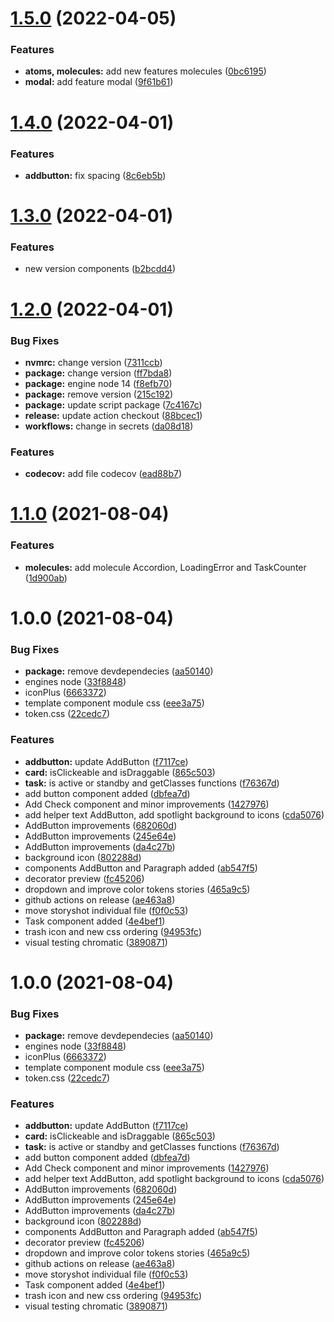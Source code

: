 # [1.5.0](https://github.com/areyesdev/components-app-productivity/compare/v1.4.0...v1.5.0) (2022-04-05)


### Features

* **atoms, molecules:** add new features molecules ([0bc6195](https://github.com/areyesdev/components-app-productivity/commit/0bc6195d769e80260c6c67a0bb4c2114324cf01c))
* **modal:** add feature modal ([9f61b61](https://github.com/areyesdev/components-app-productivity/commit/9f61b61ee1f75f36d614af6d329a18fca9abe0cc))

# [1.4.0](https://github.com/areyesdev/components-app-productivity/compare/v1.3.0...v1.4.0) (2022-04-01)


### Features

* **addbutton:** fix spacing ([8c6eb5b](https://github.com/areyesdev/components-app-productivity/commit/8c6eb5b548a9a99f718ae0fc672c5e2c25d69306))

# [1.3.0](https://github.com/areyesdev/components-app-productivity/compare/v1.2.0...v1.3.0) (2022-04-01)


### Features

* new version components ([b2bcdd4](https://github.com/areyesdev/components-app-productivity/commit/b2bcdd4eaab2bf120367356daf8c6130e74eeb99))

# [1.2.0](https://github.com/areyesdev/components-app-productivity/compare/v1.1.0...v1.2.0) (2022-04-01)


### Bug Fixes

* **nvmrc:** change version ([7311ccb](https://github.com/areyesdev/components-app-productivity/commit/7311ccbeca621e24a93e3d3e5c20f987960e3006))
* **package:** change version ([ff7bda8](https://github.com/areyesdev/components-app-productivity/commit/ff7bda8d8e6dc86e84606329607ee679cf886771))
* **package:** engine node 14 ([f8efb70](https://github.com/areyesdev/components-app-productivity/commit/f8efb7087c868dedbaf6f98f589d263f1a4db1f4))
* **package:** remove version ([215c192](https://github.com/areyesdev/components-app-productivity/commit/215c19280352b25dfb05961d0502c92128ad0e0a))
* **package:** update script package ([7c4167c](https://github.com/areyesdev/components-app-productivity/commit/7c4167c2bbe17166e81695281750198d8ac77246))
* **release:** update action checkout ([88bcec1](https://github.com/areyesdev/components-app-productivity/commit/88bcec1a666ec15f1b4370f41e21fd98140d12fe))
* **workflows:** change in secrets ([da08d18](https://github.com/areyesdev/components-app-productivity/commit/da08d184f288670f04128cb4bc9d1a85a6c0d2f6))


### Features

* **codecov:** add file codecov ([ead88b7](https://github.com/areyesdev/components-app-productivity/commit/ead88b740801968bbba1a7754aaa789b32da1fe3))

# [1.1.0](https://github.com/areyesdev/components-app-productivity/compare/v1.0.0...v1.1.0) (2021-08-04)


### Features

* **molecules:** add molecule Accordion, LoadingError and TaskCounter ([1d900ab](https://github.com/areyesdev/components-app-productivity/commit/1d900abf88c90e11a2284dd14ba04ccef4efb758))

# 1.0.0 (2021-08-04)


### Bug Fixes

* **package:** remove devdependecies ([aa50140](https://github.com/areyesdev/components-app-productivity/commit/aa501408483ff6b64eaf7b48fe101fa38a3e31b3))
* engines node ([33f8848](https://github.com/areyesdev/components-app-productivity/commit/33f884852bb04f5c3d4cfc31c760230bfd1f087d))
* iconPlus ([6663372](https://github.com/areyesdev/components-app-productivity/commit/6663372a08c2fe90bfb49daa587d280ad00c46fc))
* template component module css ([eee3a75](https://github.com/areyesdev/components-app-productivity/commit/eee3a75ed0b02dc658ad04b25cd150914ab66ed7))
* token.css ([22cedc7](https://github.com/areyesdev/components-app-productivity/commit/22cedc7cb08d5de8e7c00d3c0c94ca2e11e88514))


### Features

* **addbutton:** update AddButton ([f7117ce](https://github.com/areyesdev/components-app-productivity/commit/f7117ce03cf1261ab6d83099bbb35631afd58f85))
* **card:** isClickeable and isDraggable ([865c503](https://github.com/areyesdev/components-app-productivity/commit/865c503cd9644b1a2a70b22042864fdd7558d3ed))
* **task:** is active or standby and getClasses functions ([f76367d](https://github.com/areyesdev/components-app-productivity/commit/f76367d94fa34c921dd7f81fbf53cc720a926bb8))
* add button component added ([dbfea7d](https://github.com/areyesdev/components-app-productivity/commit/dbfea7d416a5fb46e5f9c11722d8d4f65e7bd8ce))
* Add Check component and minor improvements ([1427976](https://github.com/areyesdev/components-app-productivity/commit/1427976aa0a584969cded8ed49a9e9c4df0ed0b0))
* add helper text AddButton, add spotlight background to icons ([cda5076](https://github.com/areyesdev/components-app-productivity/commit/cda50766327f666f4a0ac4321db9b759f1d67bea))
* AddButton improvements ([682060d](https://github.com/areyesdev/components-app-productivity/commit/682060d39506ad0073c3105e250217b7fdc2d25c))
* AddButton improvements ([245e64e](https://github.com/areyesdev/components-app-productivity/commit/245e64e6c6ed5dc6a2da0417c7da851b7dceda4b))
* AddButton improvements ([da4c27b](https://github.com/areyesdev/components-app-productivity/commit/da4c27b17eccfa48ce2b8181547f108fa7911f39))
* background icon ([802288d](https://github.com/areyesdev/components-app-productivity/commit/802288df18e3f1ebf2d5317f7254eb2fb6834e5d))
* components AddButton and Paragraph added ([ab547f5](https://github.com/areyesdev/components-app-productivity/commit/ab547f599e5e0e1b77a528201625b56902212f68))
* decorator preview ([fc45206](https://github.com/areyesdev/components-app-productivity/commit/fc45206285f213a03c759ca5cf63751d27edca73))
* dropdown and improve color tokens stories ([465a9c5](https://github.com/areyesdev/components-app-productivity/commit/465a9c57bbc4b75ec7f537fff6347fb7859404a4))
* github actions on release ([ae463a8](https://github.com/areyesdev/components-app-productivity/commit/ae463a8d3c88befcbf055c2e9877ba1b8162dd57))
* move storyshot individual file ([f0f0c53](https://github.com/areyesdev/components-app-productivity/commit/f0f0c531f6d8fce487aef209c30e6a4a2e384ac4))
* Task component added ([4e4bef1](https://github.com/areyesdev/components-app-productivity/commit/4e4bef159c20dcece0e4da0e7ff76a2b3fc694a0))
* trash icon and new css ordering ([94953fc](https://github.com/areyesdev/components-app-productivity/commit/94953fc3c0dfd69d12f66bd17b2da27ff6c9aa77))
* visual testing chromatic ([3890871](https://github.com/areyesdev/components-app-productivity/commit/3890871d45de9c45f9911b90c46699869ecb4e8f))

# 1.0.0 (2021-08-04)


### Bug Fixes

* **package:** remove devdependecies ([aa50140](https://github.com/areyesdev/components-app-productivity/commit/aa501408483ff6b64eaf7b48fe101fa38a3e31b3))
* engines node ([33f8848](https://github.com/areyesdev/components-app-productivity/commit/33f884852bb04f5c3d4cfc31c760230bfd1f087d))
* iconPlus ([6663372](https://github.com/areyesdev/components-app-productivity/commit/6663372a08c2fe90bfb49daa587d280ad00c46fc))
* template component module css ([eee3a75](https://github.com/areyesdev/components-app-productivity/commit/eee3a75ed0b02dc658ad04b25cd150914ab66ed7))
* token.css ([22cedc7](https://github.com/areyesdev/components-app-productivity/commit/22cedc7cb08d5de8e7c00d3c0c94ca2e11e88514))


### Features

* **addbutton:** update AddButton ([f7117ce](https://github.com/areyesdev/components-app-productivity/commit/f7117ce03cf1261ab6d83099bbb35631afd58f85))
* **card:** isClickeable and isDraggable ([865c503](https://github.com/areyesdev/components-app-productivity/commit/865c503cd9644b1a2a70b22042864fdd7558d3ed))
* **task:** is active or standby and getClasses functions ([f76367d](https://github.com/areyesdev/components-app-productivity/commit/f76367d94fa34c921dd7f81fbf53cc720a926bb8))
* add button component added ([dbfea7d](https://github.com/areyesdev/components-app-productivity/commit/dbfea7d416a5fb46e5f9c11722d8d4f65e7bd8ce))
* Add Check component and minor improvements ([1427976](https://github.com/areyesdev/components-app-productivity/commit/1427976aa0a584969cded8ed49a9e9c4df0ed0b0))
* add helper text AddButton, add spotlight background to icons ([cda5076](https://github.com/areyesdev/components-app-productivity/commit/cda50766327f666f4a0ac4321db9b759f1d67bea))
* AddButton improvements ([682060d](https://github.com/areyesdev/components-app-productivity/commit/682060d39506ad0073c3105e250217b7fdc2d25c))
* AddButton improvements ([245e64e](https://github.com/areyesdev/components-app-productivity/commit/245e64e6c6ed5dc6a2da0417c7da851b7dceda4b))
* AddButton improvements ([da4c27b](https://github.com/areyesdev/components-app-productivity/commit/da4c27b17eccfa48ce2b8181547f108fa7911f39))
* background icon ([802288d](https://github.com/areyesdev/components-app-productivity/commit/802288df18e3f1ebf2d5317f7254eb2fb6834e5d))
* components AddButton and Paragraph added ([ab547f5](https://github.com/areyesdev/components-app-productivity/commit/ab547f599e5e0e1b77a528201625b56902212f68))
* decorator preview ([fc45206](https://github.com/areyesdev/components-app-productivity/commit/fc45206285f213a03c759ca5cf63751d27edca73))
* dropdown and improve color tokens stories ([465a9c5](https://github.com/areyesdev/components-app-productivity/commit/465a9c57bbc4b75ec7f537fff6347fb7859404a4))
* github actions on release ([ae463a8](https://github.com/areyesdev/components-app-productivity/commit/ae463a8d3c88befcbf055c2e9877ba1b8162dd57))
* move storyshot individual file ([f0f0c53](https://github.com/areyesdev/components-app-productivity/commit/f0f0c531f6d8fce487aef209c30e6a4a2e384ac4))
* Task component added ([4e4bef1](https://github.com/areyesdev/components-app-productivity/commit/4e4bef159c20dcece0e4da0e7ff76a2b3fc694a0))
* trash icon and new css ordering ([94953fc](https://github.com/areyesdev/components-app-productivity/commit/94953fc3c0dfd69d12f66bd17b2da27ff6c9aa77))
* visual testing chromatic ([3890871](https://github.com/areyesdev/components-app-productivity/commit/3890871d45de9c45f9911b90c46699869ecb4e8f))
